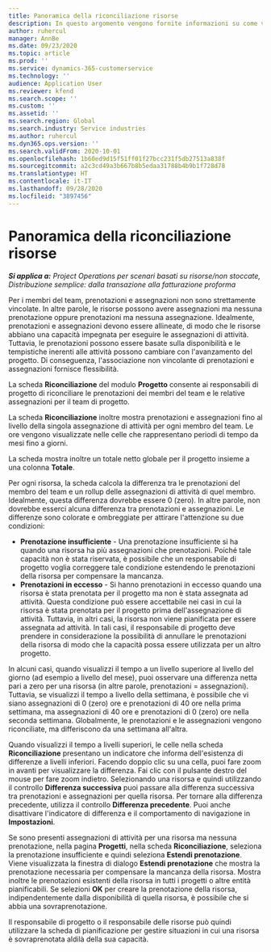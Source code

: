```yaml
---
title: Panoramica della riconciliazione risorse
description: In questo argomento vengono fornite informazioni su come verificare che le prenotazioni di risorse e le assegnazioni ai progetti siano allineate.
author: ruhercul
manager: AnnBe
ms.date: 09/23/2020
ms.topic: article
ms.prod: ''
ms.service: dynamics-365-customerservice
ms.technology: ''
audience: Application User
ms.reviewer: kfend
ms.search.scope: ''
ms.custom: ''
ms.assetid: ''
ms.search.region: Global
ms.search.industry: Service industries
ms.author: ruhercul
ms.dyn365.ops.version: ''
ms.search.validFrom: 2020-10-01
ms.openlocfilehash: 1b60ed9d15f51ff01f27bcc231f5db27513a838f
ms.sourcegitcommit: a2c3cd49a3b667b8b5edaa31788b4b9b1f728d78
ms.translationtype: HT
ms.contentlocale: it-IT
ms.lasthandoff: 09/28/2020
ms.locfileid: "3897456"
---
```

# <a name="resource-reconciliation-overview"></a>Panoramica della riconciliazione risorse

_**Si applica a:** Project Operations per scenari basati su risorse/non stoccate, Distribuzione semplice: dalla transazione alla fatturazione proforma_

Per i membri del team, prenotazioni e assegnazioni non sono strettamente vincolate. In altre parole, le risorse possono avere assegnazioni ma nessuna prenotazione oppure prenotazioni ma nessuna assegnazione. Idealmente, prenotazioni e assegnazioni devono essere allineate, di modo che le risorse abbiano una capacità impegnata per eseguire le assegnazioni di attività. Tuttavia, le prenotazioni possono essere basate sulla disponibilità e le tempistiche inerenti alle attività possono cambiare con l'avanzamento del progetto. Di conseguenza, l'associazione non vincolante di prenotazioni e assegnazioni fornisce flessibilità.

La scheda **Riconciliazione** del modulo **Progetto** consente ai responsabili di progetto di riconciliare le prenotazioni dei membri del team e le relative assegnazioni per il team di progetto.

La scheda **Riconciliazione** inoltre mostra prenotazioni e assegnazioni fino al livello della singola assegnazione di attività per ogni membro del team. Le ore vengono visualizzate nelle celle che rappresentano periodi di tempo da mesi fino a giorni.

La scheda mostra inoltre un totale netto globale per il progetto insieme a una colonna **Totale**.

Per ogni risorsa, la scheda calcola la differenza tra le prenotazioni del membro del team e un rollup delle assegnazioni di attività di quel membro. Idealmente, questa differenza dovrebbe essere 0 (zero). In altre parole, non dovrebbe esserci alcuna differenza tra prenotazioni e assegnazioni. Le differenze sono colorate e ombreggiate per attirare l'attenzione su due condizioni:

- **Prenotazione insufficiente** - Una prenotazione insufficiente si ha quando una risorsa ha più assegnazioni che prenotazioni. Poiché tale capacità non è stata riservata, è possibile che un responsabile di progetto voglia correggere tale condizione estendendo le prenotazioni della risorsa per compensare la mancanza.
- **Prenotazioni in eccesso** - Si hanno prenotazioni in eccesso quando una risorsa è stata prenotata per il progetto ma non è stata assegnata ad attività. Questa condizione può essere accettabile nei casi in cui la risorsa è stata prenotata per il progetto prima dell'assegnazione di attività. Tuttavia, in altri casi, la risorsa non viene pianificata per essere assegnata ad attività. In tali casi, il responsabile di progetto deve prendere in considerazione la possibilità di annullare le prenotazioni della risorsa di modo che la capacità possa essere utilizzata per un altro progetto.

In alcuni casi, quando visualizzi il tempo a un livello superiore al livello del giorno (ad esempio a livello del mese), puoi osservare una differenza netta pari a zero per una risorsa (in altre parole, prenotazioni = assegnazioni). Tuttavia, se visualizzi il tempo a livello della settimana, è possibile che vi siano assegnazioni di 0 (zero) ore e prenotazioni di 40 ore nella prima settimana, ma assegnazioni di 40 ore e prenotazioni di 0 (zero) ore nella seconda settimana. Globalmente, le prenotazioni e le assegnazioni vengono riconciliate, ma differiscono da una settimana all'altra.

Quando visualizzi il tempo a livelli superiori, le celle nella scheda **Riconciliazione** presentano un indicatore che informa dell'esistenza di differenze a livelli inferiori. Facendo doppio clic su una cella, puoi fare zoom in avanti per visualizzare la differenza. Fai clic con il pulsante destro del mouse per fare zoom indietro. Selezionando una risorsa e quindi utilizzando il controllo **Differenza successiva** puoi passare alla differenza successiva tra prenotazioni e assegnazioni per quella risorsa. Per tornare alla differenza precedente, utilizza il controllo **Differenza precedente**. Puoi anche disattivare l'indicatore di differenza e il comportamento di navigazione in **Impostazioni**.


Se sono presenti assegnazioni di attività per una risorsa ma nessuna prenotazione, nella pagina **Progetti**, nella scheda **Riconciliazione**, seleziona la prenotazione insufficiente e quindi seleziona **Estendi prenotazione**. Viene visualizzata la finestra di dialogo **Estendi prenotazione** che mostra la prenotazione necessaria per compensare la mancanza della risorsa. Mostra inoltre le prenotazioni esistenti della risorsa in tutti i progetti o altre entità pianificabili. Se selezioni **OK** per creare la prenotazione della risorsa, indipendentemente dalla disponibilità di quella risorsa, è possibile che si abbia una sovraprenotazione.

Il responsabile di progetto o il responsabile delle risorse può quindi utilizzare la scheda di pianificazione per gestire situazioni in cui una risorsa è sovraprenotata aldilà della sua capacità.

